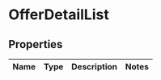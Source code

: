 
# OfferDetailList

## Properties
Name | Type | Description | Notes
------------ | ------------- | ------------- | -------------



